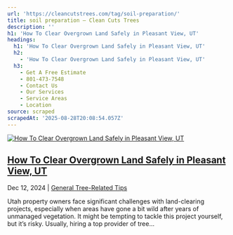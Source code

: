 ```yaml
---
url: 'https://cleancutstrees.com/tag/soil-preparation/'
title: soil preparation – Clean Cuts Trees
description: ''
h1: 'How To Clear Overgrown Land Safely in Pleasant View, UT'
headings:
  h1: 'How To Clear Overgrown Land Safely in Pleasant View, UT'
  h2:
    - 'How To Clear Overgrown Land Safely in Pleasant View, UT'
  h3:
    - Get A Free Estimate
    - 801-473-7548
    - Contact Us
    - Our Services
    - Service Areas
    - Location
source: scraped
scrapedAt: '2025-08-28T20:08:54.057Z'
---
```

[![How To Clear Overgrown Land Safely in Pleasant View, UT](./assets/cd8073e7002ec1747610ccf0fa9ebc1d075899c7.jpg)](https://cleancutstrees.com/2024/12/12/how-to-clear-overgrown-land/)

## [How To Clear Overgrown Land Safely in Pleasant View, UT](https://cleancutstrees.com/2024/12/12/how-to-clear-overgrown-land/)

Dec 12, 2024 | [General Tree-Related Tips](https://cleancutstrees.com/category/general-tree-related-tips/)

Utah property owners face significant challenges with land-clearing projects, especially when areas have gone a bit wild after years of unmanaged vegetation. It might be tempting to tackle this project yourself, but it’s risky. Usually, hiring a top provider of tree...
